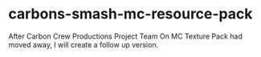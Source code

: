 # carbons-smash-mc-resource-pack
After Carbon Crew Productions Project Team On MC Texture Pack had moved away, I will create a follow up version.

